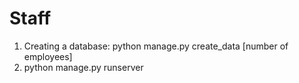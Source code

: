 # Staff
1. Creating a database: python manage.py create_data [number of employees]
2. python manage.py runserver
